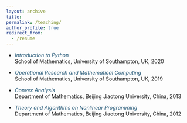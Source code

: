 ```yaml
---
layout: archive
title:  
permalink: /teaching/
author_profile: true
redirect_from:
  - /resume
---
```


 * <span style="color:#225675">*Introduction to Python*</span> <br>
School of Mathematics, University of Southampton, UK, 2020

 * <span style="color:#225675">*Operational Research and Mathematical Computing*</span> <br>
School of Mathematics, University of Southampton, UK, 2019

 * <span style="color:#225675">*Convex Analysis*</span>  <br>
 Department of Mathematics,  Beijing Jiaotong University, China, 2013
 
* <span style="color:#225675">*Theory and Algorithms on Nonlinear  Programming*</span>   <br>
 Department of Mathematics, Beijing Jiaotong University, China, 2012
